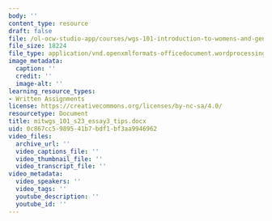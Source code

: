```yaml
---
body: ''
content_type: resource
draft: false
file: /ol-ocw-studio-app/courses/wgs-101-introduction-to-womens-and-gender-studies-spring-2023/mitwgs_101_s23_essay3_tips.docx
file_size: 18224
file_type: application/vnd.openxmlformats-officedocument.wordprocessingml.document
image_metadata:
  caption: ''
  credit: ''
  image-alt: ''
learning_resource_types:
- Written Assignments
license: https://creativecommons.org/licenses/by-nc-sa/4.0/
resourcetype: Document
title: mitwgs_101_s23_essay3_tips.docx
uid: 0c867cc5-9895-41b7-bdf1-bf3aa9946962
video_files:
  archive_url: ''
  video_captions_file: ''
  video_thumbnail_file: ''
  video_transcript_file: ''
video_metadata:
  video_speakers: ''
  video_tags: ''
  youtube_description: ''
  youtube_id: ''
---
```

